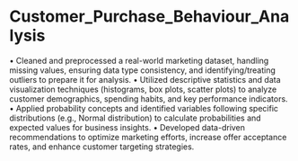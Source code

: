 # Customer_Purchase_Behaviour_Analysis
• Cleaned and preprocessed a real-world marketing dataset, handling missing values, ensuring data type consistency, and 
identifying/treating outliers to prepare it for analysis. 
• Utilized descriptive statistics and data visualization techniques (histograms, box plots, scatter plots) to analyze customer 
demographics, spending habits, and key performance indicators. 
• Applied probability concepts and identified variables following specific distributions (e.g., Normal distribution) to 
calculate probabilities and expected values for business insights. 
• Developed data-driven recommendations to optimize marketing efforts, increase offer acceptance rates, and enhance 
customer targeting strategies. 
